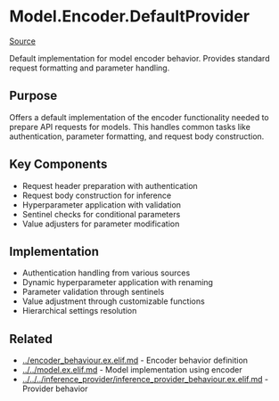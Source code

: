# Model.Encoder.DefaultProvider
[Source](/github/ai/genai_all/genai_core/lib/vnext_genai/nodes/model/encoder/default_provider.ex)

Default implementation for model encoder behavior. Provides standard request formatting and parameter handling.

## Purpose
Offers a default implementation of the encoder functionality needed to prepare API requests for models. This handles common tasks like authentication, parameter formatting, and request body construction.

## Key Components
- Request header preparation with authentication
- Request body construction for inference
- Hyperparameter application with validation
- Sentinel checks for conditional parameters
- Value adjusters for parameter modification

## Implementation
- Authentication handling from various sources
- Dynamic hyperparameter application with renaming
- Parameter validation through sentinels
- Value adjustment through customizable functions
- Hierarchical settings resolution

## Related
- [../encoder_behaviour.ex.elif.md](../encoder_behaviour.ex.elif.md) - Encoder behavior definition
- [../../model.ex.elif.md](../../model.ex.elif.md) - Model implementation using encoder
- [../../../inference_provider/inference_provider_behaviour.ex.elif.md](../../../inference_provider/inference_provider_behaviour.ex.elif.md) - Provider behavior